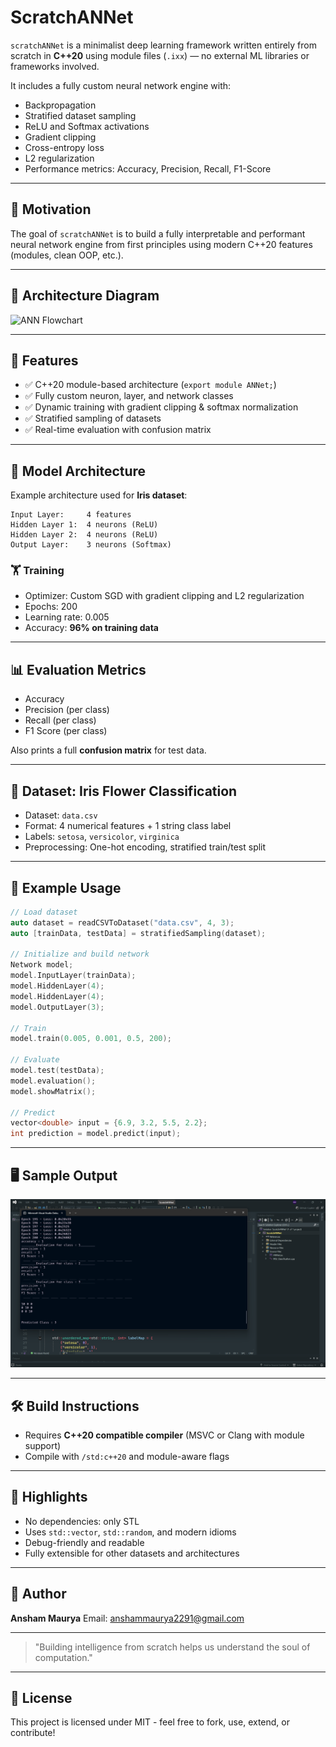 # ScratchANNet

`scratchANNet` is a minimalist deep learning framework written entirely from scratch in **C++20** using module files (`.ixx`) — no external ML libraries or frameworks involved.

It includes a fully custom neural network engine with:

* Backpropagation
* Stratified dataset sampling
* ReLU and Softmax activations
* Gradient clipping
* Cross-entropy loss
* L2 regularization
* Performance metrics: Accuracy, Precision, Recall, F1-Score

---

## 🌱 Motivation

The goal of `scratchANNet` is to build a fully interpretable and performant neural network engine from first principles using modern C++20 features (modules, clean OOP, etc.).

---

## 🧠 Architecture Diagram

![ANN Flowchart](ANN.png)

---

## 🚀 Features

* ✅ C++20 module-based architecture (`export module ANNet;`)
* ✅ Fully custom neuron, layer, and network classes
* ✅ Dynamic training with gradient clipping & softmax normalization
* ✅ Stratified sampling of datasets
* ✅ Real-time evaluation with confusion matrix

---

## 🧠 Model Architecture

Example architecture used for **Iris dataset**:

```
Input Layer:     4 features
Hidden Layer 1:  4 neurons (ReLU)
Hidden Layer 2:  4 neurons (ReLU)
Output Layer:    3 neurons (Softmax)
```

### 🏋️ Training

* Optimizer: Custom SGD with gradient clipping and L2 regularization
* Epochs: 200
* Learning rate: 0.005
* Accuracy: **96% on training data**

---

## 📊 Evaluation Metrics

* Accuracy
* Precision (per class)
* Recall (per class)
* F1 Score (per class)

Also prints a full **confusion matrix** for test data.

---

## 🧪 Dataset: Iris Flower Classification

* Dataset: `data.csv`
* Format: 4 numerical features + 1 string class label
* Labels: `setosa`, `versicolor`, `virginica`
* Preprocessing: One-hot encoding, stratified train/test split

---

## 📁 Example Usage

```cpp
// Load dataset
auto dataset = readCSVToDataset("data.csv", 4, 3);
auto [trainData, testData] = stratifiedSampling(dataset);

// Initialize and build network
Network model;
model.InputLayer(trainData);
model.HiddenLayer(4);
model.HiddenLayer(4);
model.OutputLayer(3);

// Train
model.train(0.005, 0.001, 0.5, 200);

// Evaluate
model.test(testData);
model.evaluation();
model.showMatrix();

// Predict
vector<double> input = {6.9, 3.2, 5.5, 2.2};
int prediction = model.predict(input);
```

---

## 🖥️ Sample Output

![Sample Output Screenshot](output.png)

---

## 🛠 Build Instructions

* Requires **C++20 compatible compiler** (MSVC or Clang with module support)
* Compile with `/std:c++20` and module-aware flags

---

## 📌 Highlights

* No dependencies: only STL
* Uses `std::vector`, `std::random`, and modern idioms
* Debug-friendly and readable
* Fully extensible for other datasets and architectures

---

## 💬 Author

**Ansham Maurya**
Email: [anshammaurya2291@gmail.com](mailto:anshammaurya2291@gmail.com)

---

> "Building intelligence from scratch helps us understand the soul of computation."

---

## 📜 License

This project is licensed under MIT - feel free to fork, use, extend, or contribute!
